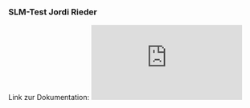 ### SLM-Test Jordi Rieder
Link zur Dokumentation: ![beschreibung.pdf](https://github.com/jrieder-tgm/square/blob/master/bescheibung.pdf)
